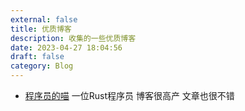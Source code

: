 ```yaml
---
external: false
title: 优质博客
description: 收集的一些优质博客
date: 2023-04-27 18:04:56
draft: false
category: Blog
---
```


* [程序员的喵](https://catcoding.me/) 一位Rust程序员 博客很高产 文章也很不错